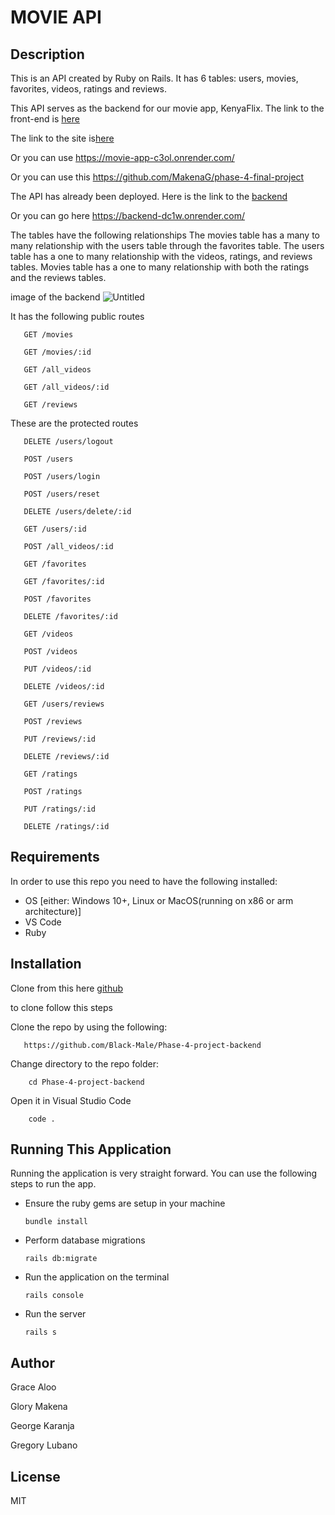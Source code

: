 # MOVIE API
## Description
This is an API created by Ruby on Rails. It has 6 tables: users, movies, favorites, videos, ratings and reviews.

This API serves as the backend for our movie app, KenyaFlix.
The link to the front-end is [here](https://github.com/MakenaG/phase-4-final-project)

The link to the site is[here](https://movie-app-c3ol.onrender.com/)

Or you can use https://movie-app-c3ol.onrender.com/

Or you can use this https://github.com/MakenaG/phase-4-final-project

The API has already been deployed. Here is the link to the [backend](https://backend-dc1w.onrender.com/)

Or you can go here https://backend-dc1w.onrender.com/

The tables have the following relationships
The movies table has a many to many relationship with the users table through the favorites table.
The users table has a one to many relationship with the videos, ratings, and reviews tables.
Movies table has a one to many relationship with both the ratings and the reviews tables.

image of the backend
![Untitled](https://user-images.githubusercontent.com/109147065/229386067-3911640d-4227-45e5-8502-8643f2043535.png)

It has the following public routes
      
       GET /movies
       
       GET /movies/:id
       
       GET /all_videos
       
       GET /all_videos/:id
       
       GET /reviews
       
These are the protected routes  
       
       DELETE /users/logout
       
       POST /users
       
       POST /users/login
       
       POST /users/reset
       
       DELETE /users/delete/:id
       
       GET /users/:id     
       
       POST /all_videos/:id
       
       GET /favorites
       
       GET /favorites/:id
       
       POST /favorites
       
       DELETE /favorites/:id
       
       GET /videos
       
       POST /videos
       
       PUT /videos/:id
       
       DELETE /videos/:id
       
       GET /users/reviews
       
       POST /reviews
       
       PUT /reviews/:id
       
       DELETE /reviews/:id
       
       GET /ratings
       
       POST /ratings
       
       PUT /ratings/:id
       
       DELETE /ratings/:id
       
       

## Requirements
In order to use this repo you need to have the following installed:

- OS [either: Windows 10+, Linux or MacOS(running on x86 or arm architecture)]
- VS Code
- Ruby

## Installation
Clone from this here [github](https://github.com/Black-Male/Phase-4-project-backend)

to clone follow this steps


Clone the repo by using the following:     

       https://github.com/Black-Male/Phase-4-project-backend

Change directory to the repo folder: 

        cd Phase-4-project-backend

Open it in Visual Studio Code

        code .

## Running This Application
Running the application is very straight forward. You can use the following steps to run the app. 

- Ensure the ruby gems are setup in your machine

      bundle install
      
- Perform database migrations

      rails db:migrate
      
- Run the application on the terminal

      rails console

- Run the server

      rails s      
      



## Author 

 Grace Aloo
 
 Glory Makena
 
 George Karanja
 
 Gregory Lubano

## License
MIT
